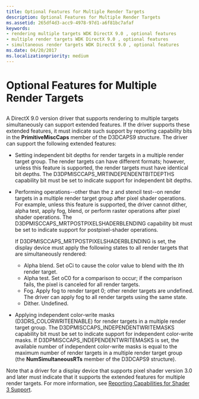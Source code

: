 ```yaml
---
title: Optional Features for Multiple Render Targets
description: Optional Features for Multiple Render Targets
ms.assetid: 265df4d3-acc9-4978-97d1-a6f81bc7afaf
keywords:
- rendering multiple targets WDK DirectX 9.0 , optional features
- multiple render targets WDK DirectX 9.0 , optional features
- simultaneous render targets WDK DirectX 9.0 , optional features
ms.date: 04/20/2017
ms.localizationpriority: medium
---
```


# Optional Features for Multiple Render Targets


## <span id="ddk_optional_features_for_multiple_render_targets_gg"></span><span id="DDK_OPTIONAL_FEATURES_FOR_MULTIPLE_RENDER_TARGETS_GG"></span>


A DirectX 9.0 version driver that supports rendering to multiple targets simultaneously can support extended features. If the driver supports these extended features, it must indicate such support by reporting capability bits in the **PrimitiveMiscCaps** member of the D3DCAPS9 structure. The driver can support the following extended features:

-   Setting independent bit depths for render targets in a multiple render target group. The render targets can have different formats; however, unless this feature is supported, the render targets must have identical bit depths. The D3DPMISCCAPS\_MRTINDEPENDENTBITDEPTHS capability bit must be set to indicate support for independent bit depths.

-   Performing operations--other than the z and stencil test--on render targets in a multiple render target group after pixel shader operations. For example, unless this feature is supported, the driver cannot dither, alpha test, apply fog, blend, or perform raster operations after pixel shader operations. The D3DPMISCCAPS\_MRTPOSTPIXELSHADERBLENDING capability bit must be set to indicate support for postpixel-shader operations.

    If D3DPMISCCAPS\_MRTPOSTPIXELSHADERBLENDING is set, the display device must apply the following states to all render targets that are simultaneously rendered:

    -   Alpha blend. Set oCi to cause the color value to blend with the ith render target.
    -   Alpha test. Set oC0 for a comparison to occur; if the comparison fails, the pixel is canceled for all render targets.
    -   Fog. Apply fog to render target 0; other render targets are undefined. The driver can apply fog to all render targets using the same state.
    -   Dither. Undefined.
-   Applying independent color-write masks (D3DRS\_COLORWRITEENABLE) for render targets in a multiple render target group. The D3DPMISCCAPS\_INDEPENDENTWRITEMASKS capability bit must be set to indicate support for independent color-write masks. If D3DPMISCCAPS\_INDEPENDENTWRITEMASKS is set, the available number of independent color-write masks is equal to the maximum number of render targets in a multiple render target group (the **NumSimultaneousRTs** member of the D3DCAPS9 structure).

Note that a driver for a display device that supports pixel shader version 3.0 and later must indicate that it supports the extended features for multiple render targets. For more information, see [Reporting Capabilities for Shader 3 Support](reporting-capabilities-for-shader-3-support.md).

 

 





